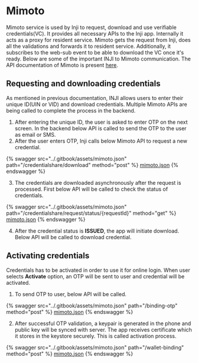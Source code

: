 # Mimoto

Mimoto service is used by Inji to request, download and use verifiable credentials(VC). It provides all necessary APIs to the Inji app. Internally it acts as a proxy for resident service. Mimoto gets the request from Inji, does all the validations and forwards it to resident service. Additionally, it subscribes to the web-sub event to be able to download the VC once it's ready. Below are some of the important INJI to Mimoto communication. The API documentation of Mimoto is present [here](https://mosip.stoplight.io/docs/mimoto).

## Requesting and downloading credentials

As mentioned in previous documentation, INJI allows users to enter their unique ID(UIN or VID) and download credentials. Multiple Mimoto APIs are being called to complete the process in the backend.

1. After entering the unique ID, the user is asked to enter OTP on the next screen. In the backend below API is called to send the OTP to the user as email or SMS.
2. After the user enters OTP, Inji calls below Mimoto API to request a new credential.

{% swagger src="../.gitbook/assets/mimoto.json" path="/credentialshare/download" method="post" %}
[mimoto.json](../.gitbook/assets/mimoto.json)
{% endswagger %}

3. The credentials are downloaded asynchronously after the request is processed. First below API will be called to check the status of credentials.

{% swagger src="../.gitbook/assets/mimoto.json" path="/credentialshare/request/status/{requestId}" method="get" %}
[mimoto.json](../.gitbook/assets/mimoto.json)
{% endswagger %}

4. After the credential status is **ISSUED**, the app will initiate download. Below API will be called to download credential.

## Activating credentials

Credentials has to be activated in order to use it for online login. When user selects **Activate** option, an OTP will be sent to user and credential will be activated.

1. To send OTP to user, below API will be called.

{% swagger src="../.gitbook/assets/mimoto.json" path="/binding-otp" method="post" %}
[mimoto.json](../.gitbook/assets/mimoto.json)
{% endswagger %}

2. After successful OTP validation, a keypair is generated in the phone and public key will be synced with server. The app receives certificate which it stores in the keystore securely. This is called activation process.

{% swagger src="../.gitbook/assets/mimoto.json" path="/wallet-binding" method="post" %}
[mimoto.json](../.gitbook/assets/mimoto.json)
{% endswagger %}
